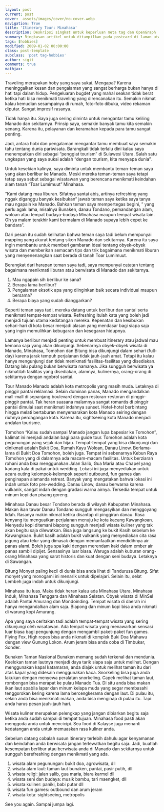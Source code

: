 ```yaml
---
layout: post
current: post
cover:  assets/images/cover/no-cover.webp
navigation: True
title: 'Itinerary Tour: Minahasa'
description: Deskripsi singkat untuk keperluan meta tag dan OpenGraph
summary: Ringkasan artikel untuk ditampilkan pada postcard di laman utama, topik, dan artikel terkait.
tags: [hobbies]
modified: 2009-01-02 00:00:00
class: post-template
subclass: 'post tag-hobbies'
author: sigit
comments: true
mathjax:
---
```


Traveling merupakan hoby yang saya sukai. Mengapa? Karena meninggalkan kesan dan pengalaman yang sangat berharga bukan hanya di hati tapi dalam hidup. Pengeluaran bugdet yang mahal seakan tidak berat ketika hati bisa menikmati traveling yang direncanakan itu. Semakin nikmat kalau kemudian sesampainya di rumah, foto-foto dibuka, video rekaman diputar. Sangat impresif rasanya.

Tidak hanya itu. Saya juga sering diminta untuk mengantar tamu keliling Manado dan sekitarnya. Prinsip saya, semakin banyak tamu kita semakin senang. Karena itu, pelayanan dan keramahan kepada para tamu sangat penting.

Jadi, antara hobi dan pengalaman mengantar tamu membuat saya semakin tahu tentang dunia pariwisata. Barangkali tidak terlalu dini kalau saya menempatkan diri sebagai “penggiat tourism” di Sulawesi Utara. Salah satu ungkapan yang saya sukai adalah “dengan tourism, kita menyapa dunia”.

Untuk kesekian kalinya, saya diminta untuk membantu teman-teman saya yang akan berlibur ke Manado. Meski mereka teman-teman saya tetapi tetap saya sebut sebagai wisatawan yang berencana menikmati keindahan alam tanah “Toar Lumimuut” Minahasa.

“Kami datang mau liburan. Sifatnya santai abis, artinya refreshing yang nggak diganggu banyak kesibukan” jawab teman saya ketika saya tanya mau ngapain ke Manado. Bahkan teman saya mempertegas begini, ” yang perlu agak lama, misalnya Bunaken, danau Tondano, pemandangan alam, woloan atau tempat budaya-budaya Minahasa maupun tempat wisata lain. Oh ya malam terakhir kami bermalam di Manado supaya lebih cepet ke bandara”.

Dari pesan itu sudah kelihatan bahwa teman saya tadi belum mempunyai mapping yang akurat tentang sikon Manado dan sekitarnya. Karena itu saya ingin membantu untuk memberi gambaran ideal tentang obyek-obyek wisata dan memberikan semacam tips dan trik bagaimana menikmati liburan yang menyenenangkan saat berada di tanah Toar Lumimuut.

Berangkat dari harapan teman saya tadi, saya mempunyai catatan tentang bagaimana menikmati liburan atau berwisata di Manado dan sekitarnya.

1. Mau ngapain sih berlibur ke sana?
2. Berapa lama berlibur?
3. Pengalaman eksotik apa yang diinginkan baik secara individual maupun bersama?
4. Berapa biaya yang sudah dianggarkan?

Seperti teman saya tadi, mereka datang untuk berlibur dan santai serta menikmati tempat-tempat wisata. Refreshing itulah kata yang boleh jadi menjadi tujuan utama kedatangan mereka. Kepenatan dan kesibukan sehari-hari di kota besar menjadi alasan yang mendasar bagi siapa saja yang ingin memulihkan kebugaran dan kesegaran hidupnya.

Lamanya berlibur menjadi penting untuk membuat itinerary atau jadwal mau kemana saja yang akan dikunjungi. Sebenarnya obyek-obyek wisata di Manado, Minahasa, Tomohon dan Bitung bisa dikunjungi dalam sehari (full-day) karena jarak tempuh perjalanan tidak jauh-jauh amat. Tetapi itu kalau hanya mengunjungi dan tidak menikmati fasilitas-fasilitas yang disediakan. Datang lalu pulang bukan berwisata namanya. Jika sungguh berwisata ya nikmatilah fasilitas yang disediakan, alamnya, kulinernya, orang-orang di sekitarnya dengan ngobrol santai.

Tour Manado
Manado adalah kota metropolis yang masih muda. Letaknya di pinggir pantai reklamasi. Selain dominan panas, Manado mengandalkan mall-mall di sepanjang boulevard dengan restoran-restoran di pinggir-pinggir pantai. Tak heran suasana malamnya sangat romantis di pinggir pantai dimulai saat menikmati indahnya sunset. Hotel-hotel berbintang hingga melati bertaburan menyemarakan kota Manado seiring dengan riuhnya perdagangan kota. Karena itu, sightseeing kota Manado menjadi andalan tourisme.

Tomohon
“Kalau sudah sampai Manado jangan lupa bapesiar ke Tomohon”, kalimat ini menjadi andalan bagi para guide tour. Tomohon adalah kota pegunungan yang sejuk dan hijau. Tempat-tempat yang bisa dikunjungi dan dinikmati adalah Bukit Doa, Rumah Kayu Woloan, Danau Linow. Berlama-lama di Bukit Doa Tomohon, boleh juga. Tempat ini sebenarnya Kebun Raya Tomohon yang di dalamnya ada macam-macam fasilitas. Untuk berziarah rohani anda bisa menggunakan Jalan Salib, Gua Maria atau Chapel yang kadang kala di pakai untuk wedding. Lokasi ini juga menyediakan untuk acara outing kelompok-kelompok seperti outbound, fun games dan penginapan alamanda retreat. Banyak yang mengatakan bahwa lokasi ini indah untuk foto pre-wedding. Danau Linow, danau berwarna karena vulkanik, sangat indah dengan gradasi warna airnya. Tersedia tempat untuk minum kopi dan pisang goreng.

Minahasa
Danau besar Tondano berada di wilayah Kabupaten Minahasa. Makan ikan tawar Danau Tondano sungguh mengasyikan dan menggoyang lidah. Rasanya makin nikmat ketika disantap di pinggiran danau. Rasa kenyang itu menguatkan perjalanan menuju ke kota kacang Kawangkoan. Menyedu kopi ditemani biapong sungguh menjadi wisata kuliner yang tak akan begitu saja dilewatkan. Bisa juga langsung ke bukit Kasih sebelum ke Kawangkoan. Bukit kasih adalah bukit vulkanik yang menyediakan cita rasa jagung atau telur yang dimasak dengan memanfaatkan mendidihnya air panas alami. Boleh juga spa kaki dengan merendam kaki dalam ember air panas sambil dipijet. Sensasinya luar biasa. Waruga adalah kuburan orang-orang Minahasa yang sarat historis dan kuat dengan seni budaya. Letaknya di Sawangan.

Bitung
Monyet paling kecil di dunia bisa anda lihat di Tandurusa Bitung. Sifat monyet yang monogami ini menarik untuk dipelajari. Selain itu, selat Lembeh juga indah untuk dikunjungi.

Minahasa itu luas. Maka tidak heran kalau ada Minahasa Utara, Minahasa Induk, Minahasa Tenggara dan Minahasa Selatan. Obyek wisata di MinSel adalah Pantai Amurang dan Mondoinding. Tempat wisata di daerah ini hanya mengandalkan alam saja. Biapong dan minum kopi bisa anda nikmati di warung kopi Amurang.

Apa yang saya ceritakan tadi adalah tempat-tempat wisata yang sering dikunjungi oleh wisatawan. Ada tempat wisata yang menawarkan sensasi luar biasa bagi pengunjung dengan mengambil paket-paket fun games. Flying Fox, High ropes bisa anda nikmati di komplek Buki Doa Mahawu dengan view Gunung Lokon. Arum jeram bisa anda coba di Timbukar, Sonder.

Bunaken
Taman Nasional Bunaken memang sudah terkenal dan mendunia. Keelokan taman lautnya menjadi daya tarik siapa saja untuk melihat. Dengan menggunakan kapal katamaran, anda diajak untuk melihat taman itu dari atas kapal yang didesain menggunakan kaca. Snorkeling bisa juga anda lakukan dengan menyewa peralatan snorkeling. Capek melihat taman laut, rombongan bisa merapat ke pulau Manado Tua. Di situ anda bisa makan ikan laut apabila lapar dan minum kelapa muda yang segar membasahi tenggorokan kering karena lama bercengkerama dengan laut. Di pulau itu, selain anda bisa menikmati makan, anda bisa menginap di pulau itu. Tapi anda harus pesan jauh-jauh hari.

Wisata kuliner merupakan pelengkap yang jangan dibiarkan begitu saja ketika anda sudah sampai di tempat tujuan. Minahasa food pasti akan menggoda anda untuk mencicipi. Sea food di Kalayse juga menanti kedatangan anda untuk memuaskan rasa kuliner anda.

Sebelum datang cobalah susun itinerary terlebih dahulu agar kenyamanan dan keindahan anda berwisata jangan terlewatkan begitu saja. Jadi, buatlah kesempatan berlibur atau berwisata anda di Manado dan sekitarnya untuk sungguh berefreshing dengan menikmati yang ada.

1. wisata alam pegunungan: bukit doa, agrowisata, dll
2. wisata alam laut: taman laut bunaken, pantai, pasir putih, dll
3. wisata religi: jalan salib, gua maria, biara karmel dll
4. wisata seni dan budaya: musik bambu, tari maengket, dll
5. wisata kuliner: paniki, babi putar dll
6. wisata fun games: outbound dan arum jeram
7. wisata kota: sightseeing, metropolis

See you again. Sampai jumpa lagi.